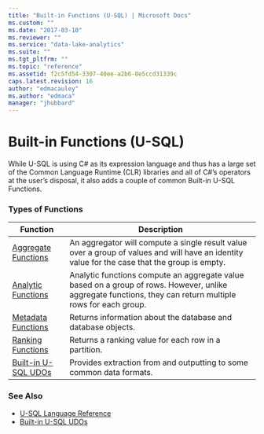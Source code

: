 ```yaml
---
title: "Built-in Functions (U-SQL) | Microsoft Docs"
ms.custom: ""
ms.date: "2017-03-10"
ms.reviewer: ""
ms.service: "data-lake-analytics"
ms.suite: ""
ms.tgt_pltfrm: ""
ms.topic: "reference"
ms.assetid: f2c5fd54-3307-40ee-a2b6-8e5ccd31339c
caps.latest.revision: 16
author: "edmacauley"
ms.author: "edmaca"
manager: "jhubbard"
---
```

# Built-in Functions (U-SQL)
While U-SQL is using C# as its expression language and thus has a large set of the Common Language Runtime (CLR) libraries and all of C#’s operators at the user’s disposal, it also adds a couple of common Built-in U-SQL Functions.

### Types of Functions   
|Function|Description|
|----|--|
|[Aggregate Functions](aggregate-functions-u-sql.md)|An aggregator will compute a single result value over a group of values and will have an identity value for the case that the group is empty.|  
|[Analytic Functions](analytic-functions-u-sql.md)|Analytic functions compute an aggregate value based on a group of rows. However, unlike aggregate functions, they can return multiple rows for each group.|
|[Metadata Functions](metadata-functions-u-sql.md)|Returns information about the database and database objects.|
|[Ranking Functions](ranking-functions-u-sql.md)|Returns a ranking value for each row in a partition.|
|[Built-in U-SQL UDOs](built-in-u-sql-udos.md)|Provides extraction from and outputting to some common data formats. |
  
### See Also    
* [U-SQL Language Reference](u-sql-language-reference.md) 
* [Built-in U-SQL UDOs](built-in-u-sql-udos.md)
